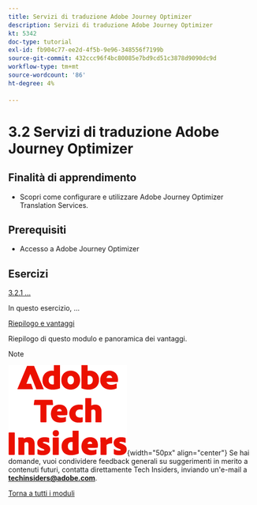 ```yaml
---
title: Servizi di traduzione Adobe Journey Optimizer
description: Servizi di traduzione Adobe Journey Optimizer
kt: 5342
doc-type: tutorial
exl-id: fb904c77-ee2d-4f5b-9e96-348556f7199b
source-git-commit: 432ccc96f4bc80085e7bd9cd51c3878d9090dc9d
workflow-type: tm+mt
source-wordcount: '86'
ht-degree: 4%

---
```


# 3.2 Servizi di traduzione Adobe Journey Optimizer

## Finalità di apprendimento

- Scopri come configurare e utilizzare Adobe Journey Optimizer Translation Services.

## Prerequisiti

- Accesso a Adobe Journey Optimizer

## Esercizi

[3.2.1 ...](./ex1.md)

In questo esercizio, ...

[Riepilogo e vantaggi](./summary.md)

Riepilogo di questo modulo e panoramica dei vantaggi.

>[!NOTE]
>
>![Informazioni tecniche](./../../../assets/images/techinsiders.png){width="50px" align="center"}
>Se hai domande, vuoi condividere feedback generali su suggerimenti in merito a contenuti futuri, contatta direttamente Tech Insiders, inviando un&#39;e-mail a **techinsiders@adobe.com**.

[Torna a tutti i moduli](../../../overview.md)

